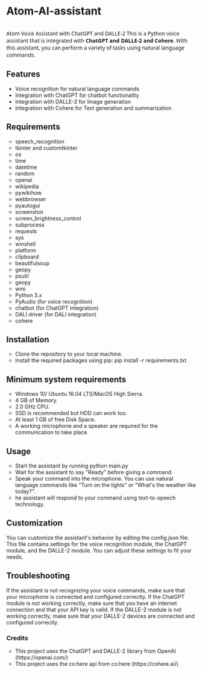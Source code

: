 # Atom-AI-assistant
<img src="https://socialify.git.ci/subhadip-saha-05/Atom-AI-assistant/image?description=1&descriptionEditable=A%20Simple%20Python%20Voice%20Assistant&font=Bitter&language=1&name=1&owner=1&pattern=Floating%20Cogs&theme=Dark" alt="">

<p style="font-family: system-ui, -apple-system, BlinkMacSystemFont, 'Segoe UI', Roboto, Oxygen, Ubuntu, Cantarell, 'Open Sans', 'Helvetica Neue', sans-serif;">Atom Voice Assistant with ChatGPT and DALLE-2
This is a Python voice assistant that is integrated with <b>ChatGPT and DALLE-2 and Cohere</b>. With this assistant, you can perform a variety of tasks using natural language commands.
</p>
<h2>Features</h2>
<ul>
  <li>Voice recognition for natural language commands</li>
<li>Integration with ChatGPT for chatbot functionality</li>
<li>Integration with DALLE-2 for Image generation</li>
<li>Integration with Cohere for Text generation and summarization</li>
</ul>
<h2>Requirements</h2>
<ul style="list-style: circle;">
    <li>speech_recognition</li> 
        <li>tkinter and customtkinter</li>
        <li>os</li>
        <li>time</li>
        <li>datetime</li>
        <li>random</li>
        <li>openai</li>
        <li>wikipedia</li>
        <li>pywikihow</li>
        <li>webbrowser</li>
        <li>pyautogui</li>
        <li>screenshot</li>
        <li>screen_brightness_control</li>
        <li>subprocess</li>
        <li>requests</li>
        <li>sys</li>
        <li>winshell</li>
        <li>platform</li>
        <li>clipboard</li>
        <li>beautifulsoup</li>
        <li>geopy</li>
        <li>psutil</li>
        <li>geopy</li>
        <li>wmi</li>


<li>Python 3.x</li>
<li>PyAudio (for voice recognition)</li>
<li>chatbot (for ChatGPT integration)</li>
<li>DALI driver (for DALI integration)</li>
<li>cohere</li>
</ul>

<h2>Installation</h2>
<ul style="list-style: circle;">
    <li>Clone the repository to your local machine.</li>
    <li>Install the required packages using pip: pip install -r requirements.txt</li>


</ul>
<h2>Minimum system requirements</h2>
<ul style="list-style: circle;">
<li>Windows 10/ Ubuntu 16.04 LTS/MacOS High Sierra.</li>
<li>4 GB of Memory.</li>
<li>2.0 GHz CPU.</li>
<li>SSD is recommended but HDD can work too.</li>
<li>At least 1 GB of free Disk Space.</li>
<li>A working microphone and a speaker are required for the communication to
take place.</li>
</ul>


<h2>Usage</h2>
<ul style="list-style: circle;">

<li>Start the assistant by running python main.py</li>
<li>Wait for the assistant to say "Ready" before giving a command.</li>
<li>Speak your command into the microphone. You can use natural language commands like "Turn on the lights" or "What's the weather like today?".</li>
<li>he assistant will respond to your command using text-to-speech technology.</li>
</ul>

<h2>Customization</h2>
<p>You can customize the assistant's behavior by editing the config.json file. This file contains settings for the voice recognition module, the ChatGPT module, and the DALLE-2 module. You can adjust these settings to fit your needs.</p>

<h2>Troubleshooting</h2>
<p>If the assistant is not recognizing your voice commands, make sure that your microphone is connected and configured correctly.
If the ChatGPT module is not working correctly, make sure that you have an internet connection and that your API key is valid.
If the DALLE-2 module is not working correctly, make sure that your DALLE-2 devices are connected and configured correctly.
</p>
<h3>Credits</h3>
<ul style="list-style: circle;">
    <li>This project uses the ChatGPT and DALLE-2 library from OpenAI (https://openai.com/)
    </li>
    <li>This project uses the co:here api from co:here (https://cohere.ai/)</li>
</ul>
